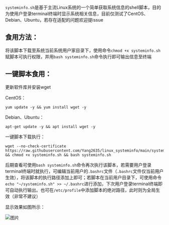 
`systeminfo.sh`是基于主流Linux系统的一个简单获取系统信息的shell脚本，目的为使用户登录terminal终端时显示系统相关信息，目前仅测试了CentOS、Debian、Ubuntu，若存在适配的问题欢迎提issue

## 食用方法：
将该脚本下载至系统当前系统用户家目录下，使用命令`chmod +x systeminfo.sh`赋脚本可执行权限，并用`bash systeminfo.sh`命令执行即可输出信息至终端

## 一键脚本食用：
更新软件库并安装wget

CentOS：
```shell
yum update -y && yum install wget -y
```
Debian、Ubuntu：
```shell
apt-get update -y && apt install wget -y
```

一键脚本下载执行：

```shell
wget --no-check-certificate https://raw.githubusercontent.com/Yang2635/linux_systeminfo/main/systeminfo.sh && chmod +x systeminfo.sh && bash systeminfo.sh
```


后期查看可使用`bash systeminfo.sh`命令再次执行该脚本，若需要用户登录terminal终端时就执行，可编辑当前用户的`.bashrc`文件（`.bashrc`文件仅当前用户生效），将该脚本的执行路径添加上即可；若脚本在当前用户目录下，可使用命令`echo "~/systeminfo.sh" >> ~/.bashrc`进行添加，下次用户登录terminal终端即可自动执行输出。也可在`/etc/profile`中添加脚本的绝对路径，此时则为全局生效（非常不建议）

显示效果如图所示：

![图片](https://user-images.githubusercontent.com/60431848/111864695-7920de00-899d-11eb-97a8-5daf8d5df60a.png)
